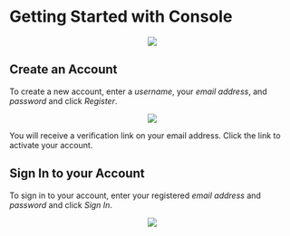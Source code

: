 # Getting Started with Console

<p align="center">
    <img src="../img/console/Dashboard/Dashboard.png">
</p>

## Create an Account

To create a new account, enter a _username_, your _email address_, and _password_ and click _Register_.

<p align="center">
  <img src="../img/console/Dashboard/CreateAccount.png">
</p>

You will receive a verification link on your email address. Click the link to activate your account.

## Sign In to your Account

To sign in to your account, enter your registered _email address_ and _password_ and click _Sign In_. 

<p align="center">
  <img src="../img/console/Dashboard/Login.png">
</p>